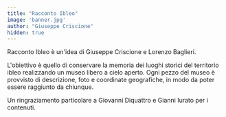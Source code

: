 ```yaml
---
title: "Racconto Ibleo"
image: 'banner.jpg'
author: "Giuseppe Criscione"
hidden: true
---
```


Racconto Ibleo è un'idea di Giuseppe Criscione e Lorenzo Baglieri.

L'obiettivo è quello di conservare la memoria dei luoghi storici del territorio ibleo realizzando un museo libero a cielo aperto.
Ogni pezzo del museo è provvisto di descrizione, foto e coordinate geografiche, in modo da poter essere raggiunto da chiunque.

Un ringraziamento particolare a Giovanni Diquattro e Gianni Iurato per i contenuti.

